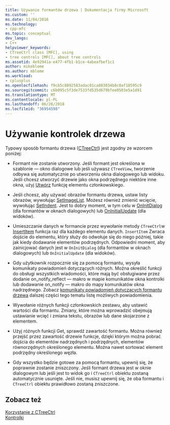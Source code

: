 ```yaml
---
title: Używanie formantów drzewa | Dokumentacja firmy Microsoft
ms.custom: ''
ms.date: 11/04/2016
ms.technology:
- cpp-mfc
ms.topic: conceptual
dev_langs:
- C++
helpviewer_keywords:
- CTreeCtrl class [MFC], using
- tree controls [MFC], about tree controls
ms.assetid: 4e92941a-e477-4fb1-b1ce-4abeafbef1c1
author: mikeblome
ms.author: mblome
ms.workload:
- cplusplus
ms.openlocfilehash: f9cb5c8892583adac01ca883034b8c0af18595c9
ms.sourcegitcommit: c6b095c5f3de7533fd535d679bfee0503e5a1d91
ms.translationtype: MT
ms.contentlocale: pl-PL
ms.lasthandoff: 06/26/2018
ms.locfileid: "36954598"
---
```

# <a name="using-tree-controls"></a>Używanie kontrolek drzewa
Typowy sposób formantu drzewa ([CTreeCtrl](../mfc/reference/ctreectrl-class.md)) jest zgodny ze wzorcem poniżej:  
  
-   Formant nie zostanie utworzony. Jeśli formant jest określona w szablonie — okno dialogowe lub jeśli używasz `CTreeView`, tworzenie odbywa się automatycznie po utworzeniu okna dialogowego lub widoku. Jeśli chcesz utworzyć drzewie jako okna podrzędnego niektóre inne okna, użyj [Utwórz](../mfc/reference/ctreectrl-class.md#create) funkcję elementu członkowskiego.  
  
-   Jeśli chcesz, aby używać obrazów formantu drzewa, ustaw listy obrazów, wywołując [SetImageList](../mfc/reference/ctreectrl-class.md#setimagelist). Możesz również zmienić wcięcie, wywołując [SetIndent](../mfc/reference/ctreectrl-class.md#setindent). Jest to dobry moment, w tym celu w [OnInitDialog](../mfc/reference/cdialog-class.md#oninitdialog) (dla formantów w oknach dialogowych) lub [OnInitialUpdate](../mfc/reference/cview-class.md#oninitialupdate) (dla widoków).  
  
-   Umieszczanie danych w formancie przez wywołanie metody `CTreeCtrl`w [InsertItem](../mfc/reference/ctreectrl-class.md#insertitem) funkcja raz dla każdego elementu danych. `InsertItem` Zwraca dojście do elementu, który służy do odwołuje się do niego później, takie jak kiedy dodawanie elementów podrzędnych. Odpowiedni moment, aby zainicjować danych jest w `OnInitDialog` (dla formantów w oknach dialogowych) lub `OnInitialUpdate` (dla widoków).  
  
-   Gdy użytkownik rozpocznie się za pomocą formantu, wysyła komunikaty powiadomień dotyczących różnych. Można określić funkcji do obsługi wszystkich wiadomości, które mają być obsługiwane przez dodanie on_notify_reflect — makro w mapie komunikatów okna kontrolki lub dodawanie on_notify — makro do mapy komunikatów okna nadrzędnego. Zobacz [komunikaty powiadomień dotyczących formantu drzewa](../mfc/tree-control-notification-messages.md) dalszej części tego tematu listę możliwych powiadomienia.  
  
-   Wywołanie różnych funkcji członkowskich zestawu, aby ustawić wartości dla formantu. Zmiany, które można wprowadzić obejmują ustawianie wcięć i zmiana tekstu, obrazów lub dane skojarzone z elementem.  
  
-   Użyj różnych funkcji Get, sprawdź zawartość formantu. Można również przejść przez zawartość drzewie funkcje, dzięki którym można pobrać dojścia do elementów nadrzędnych i podrzędnych, elementów równorzędnych określonego elementu. Można nawet sortować element podrzędny określonego węzła.  
  
-   Gdy wszystko będzie gotowe za pomocą formantu, upewnij się, że poprawnie zostanie zniszczony. Jeśli formant drzewa jest w oknie dialogowym lub jeśli jest to widok go i `CTreeCtrl` obiektu zostaną automatycznie usunięte. Jeśli nie, musisz upewnij się, że oba formantu i `CTreeCtrl` obiektu prawidłowo zostaną zniszczone.  
  
## <a name="see-also"></a>Zobacz też  
 [Korzystanie z CTreeCtrl](../mfc/using-ctreectrl.md)   
 [Kontrolki](../mfc/controls-mfc.md)

